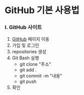 # GitHub 기본 사용법

### I. GitHub 사이트
1. [GitHub](github.com/) 페이지 이동
2. 가입 및 로그인
3. repositories 생성
4. Git Bash 실행
     - git clone "주소"
     - git add .
     - git commit -m "내용"
     - git push
5. 확인
